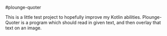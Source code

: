 #plounge-quoter

This is a little test project to hopefully improve my Kotlin abilities. Plounge-Quoter is a program which should read in given text, and then overlay that text on an image.
